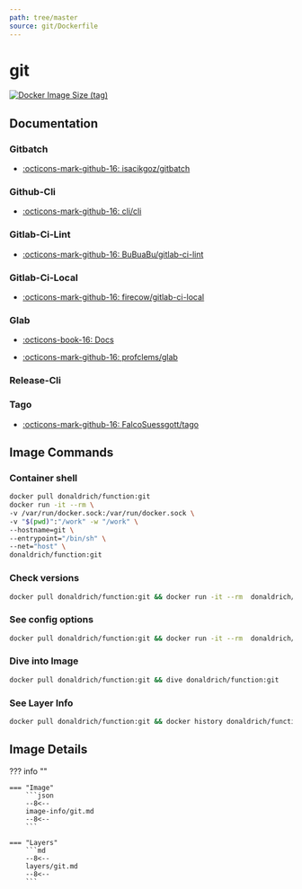 ```yaml
---
path: tree/master
source: git/Dockerfile
---
```


# git

[![Docker Image Size (tag)](https://img.shields.io/docker/image-size/donaldrich/function/git?color=blue&label=donaldrich/function:git&logo=docker&style=flat-square)](https://hub.docker.com/r/donaldrich/function/git)

## Documentation

### Gitbatch

- [:octicons-mark-github-16: isacikgoz/gitbatch](https://github.com/isacikgoz/gitbatch)

### Github-Cli

- [:octicons-mark-github-16: cli/cli](https://github.com/cli/cli)

### Gitlab-Ci-Lint

- [:octicons-mark-github-16: BuBuaBu/gitlab-ci-lint](https://github.com/BuBuaBu/gitlab-ci-lint)

### Gitlab-Ci-Local

- [:octicons-mark-github-16: firecow/gitlab-ci-local](https://github.com/firecow/gitlab-ci-local)

### Glab

- [:octicons-book-16: Docs](https://clementsam.tech/glab)

- [:octicons-mark-github-16: profclems/glab](https://github.com/profclems/glab)

### Release-Cli

### Tago

- [:octicons-mark-github-16: FalcoSuessgott/tago](https://github.com/FalcoSuessgott/tago)

## Image Commands

### Container shell

```sh
docker pull donaldrich/function:git
docker run -it --rm \
-v /var/run/docker.sock:/var/run/docker.sock \
-v "$(pwd)":"/work" -w "/work" \
--hostname=git \
--entrypoint="/bin/sh" \
--net="host" \
donaldrich/function:git
```

### Check versions

```sh
docker pull donaldrich/function:git && docker run -it --rm  donaldrich/function:git validate
```

### See config options

```sh
docker pull donaldrich/function:git && docker run -it --rm  donaldrich/function:git help
```

### Dive into Image

```sh
docker pull donaldrich/function:git && dive donaldrich/function:git
```

### See Layer Info

```sh
docker pull donaldrich/function:git && docker history donaldrich/function:git
```

## Image Details

??? info ""

    === "Image"
        ```json
        --8<--
        image-info/git.md
        --8<--
        ```

    === "Layers"
        ```md
        --8<--
        layers/git.md
        --8<--
        ```
